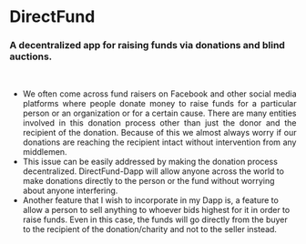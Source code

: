 # DirectFund

### A decentralized app for raising funds via donations and blind auctions.
<br>
<ul>
<li style="text-align:justify">We often come across fund raisers on Facebook and other social media
platforms where people donate money to raise funds for a particular person
or an organization or for a certain cause. There are many entities involved in
this donation process other than just the donor and the recipient of the
donation. Because of this we almost always worry if our donations are
reaching the recipient intact without intervention from any middlemen.</li>
<li>This issue can be easily addressed by making the donation process
decentralized. DirectFund-Dapp will allow anyone across the world to make
donations directly to the person or the fund without worrying about anyone
interfering.</li>
<li>Another feature that I wish to incorporate in my Dapp is, a feature to allow a
person to sell anything to whoever bids highest for it in order to raise funds.
Even in this case, the funds will go directly from the buyer to the recipient of
the donation/charity and not to the seller instead.</li>
</ul>
